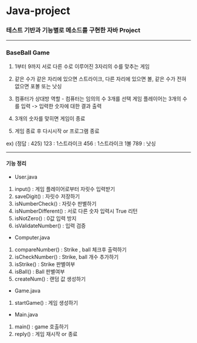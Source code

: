 Java-project
============

### 테스트 기반과 기능별로 메소드를 구현한 자바 Project

-----------------------------------------------------

### BaseBall Game

  1. 1부터 9까지 서로 다른 수로 이루어진 3자리의 수를 맞추는 게임

  2. 같은 수가 같은 자리에 있으면 스트라이크, 다른 자리에 있으면 볼, 같은 수가 전혀 없으면 포볼 또는 낫싱

  3. 컴퓨터가 상대방 역할 - 컴퓨터는 임의의 수 3개를 선택 게임 플레이어는 3개의 수를 입력 -> 입력한 숫자에 대한 결과 출력

  4. 3개의 숫자를 맞히면 게임이 종료

  5. 게임 종료 후 다시시작 or 프로그램 종료

  ex) (정답 : 425) 123 : 1스트라이크 456 : 1스트라이크 1볼 789 : 낫싱

---------------------------------------------------------

#### 기능 정리
  
  * User.java
  1. input() : 게임 플레이어로부터 자릿수 입력받기
  2. saveDigit() : 자릿수 저장하기
  3. isNumberCheck() : 자릿수 판별하기
  4. isNumberDifferent() : 서로 다른 숫자 입력시 True 리턴
  5. isNotZero() : 0값 입력 방지
  6. isValidateNumber() : 입력 검증
  
  * Computer.java
  
  1. compareNumber() : Strike , ball 체크후 출력하기
  2. isCheckNumber() : Strike,  ball 개수 추가하기
  3. isStrike() : Strike 판별여부
  4. isBall() : Ball 판별여부
  5. createNum() : 랜덤 값 생성하기
  
  * Game.java
  
  1. startGame() : 게임 생성하기
  
  * Main.java
  
  1. main() : game 호출하기
  2. reply() : 게임 재시작 or 종료
